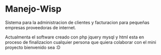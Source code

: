 # Manejo-Wisp
Sistema para la administracion de clientes y facturacion para pequeñas empresas proveedoras de internet.

Actualmenta el software creado con php jquery mysql y html esta en proceso de finalizacion cualquier persona que quiera colaborar con el mini proyecto bienvenido sea :D
